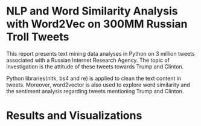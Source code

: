 # NLP and Word Similarity Analysis with Word2Vec on 300MM Russian Troll Tweets

This report presents text mining data analyses in Python on 3 million tweets associated with a Russian Internet Research Agency. 
The topic of investigation is the attitude of these tweets towards Trump and Clinton. 

Python libraries(nltk, bs4 and re) is applied to clean the text content in tweets. Moreover, word2vector is also used to explore word similarity and the sentiment analysis regarding tweets mentioning Trump and Clinton.

 # Results and Visualizations
